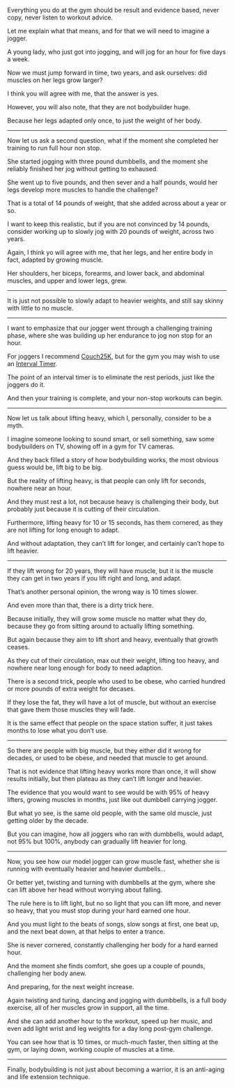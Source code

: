 Everything you do at the gym should be result and evidence based,
never copy, never listen to workout advice.

Let me explain what that means,
and for that we will need to imagine a jogger.

A young lady, who just got into jogging,
and will jog for an hour for five days a week.

Now we must jump forward in time, two years,
and ask ourselves: did muscles on her legs grow larger?

I think you will agree with me,
that the answer is yes.

However, you will also note,
that they are not bodybuilder huge.

Because her legs adapted only once,
to just the weight of her body.

---

Now let us ask a second question,
what if the moment she completed her training to run full hour non stop.

She started jogging with three pound dumbbells,
and the moment she reliably finished her jog without getting to exhaused.

She went up to five pounds, and then sever and a half pounds,
would her legs develop more muscles to handle the challenge?

That is a total of 14 pounds of weight,
that she added across about a year or so.

I want to keep this realistic, but if you are not convinced by 14 pounds,
consider working up to slowly jog with 20 pounds of weight, across two years.

Again, I think yo will agree with me,
that her legs, and her entire body in fact, adapted by growing muscle.

Her shoulders, her biceps, forearms, and lower back,
and abdominal muscles, and upper and lower legs, grew.

---

It is just not possible to slowly adapt to heavier weights,
and still say skinny with little to no muscle.

---
I want to emphasize that our jogger went through a challenging training phase,
where she was building up her endurance to jog non stop for an hour.

For joggers I recommend [Couch25K][1],
but for the gym you may wish to use an [Interval Timer][2].

The point of an interval timer is to eliminate the rest periods,
just like the joggers do it.

And then your training is complete,
and your non-stop workouts can begin.

---

Now let us talk about lifting heavy,
which I, personally, consider to be a myth.

I imagine someone looking to sound smart, or sell something,
saw some bodybuilders on TV, showing off in a gym for TV cameras.

And they back filled a story of how bodybuilding works,
the most obvious guess would be, lift big to be big.

But the reality of lifting heavy, is that people can only lift for seconds,
nowhere near an hour.

And they must rest a lot, not because heavy is challenging their body,
but probably just because it is cutting of their circulation.

Furthermore, lifting heavy for 10 or 15 seconds,
has them cornered, as they are not lifting for long enough to adapt.

And without adaptation, they can’t lift for longer,
and certainly can’t hope to lift heavier.

---

If they lift wrong for 20 years, they will have muscle,
but it is the muscle they can get in two years if you lift right and long, and adapt.

That’s another personal opinion,
the wrong way is 10 times slower.

And even more than that,
there is a dirty trick here.

Because initially, they will grow some muscle no matter what they do,
because they go from sitting around to actually lifting something.

But again because they aim to lift short and heavy,
eventually that growth ceases.

As they cut of their circulation, max out their weight, lifting too heavy,
and nowhere near long enough for body to need adaption.

There is a second trick, people who used to be obese,
who carried hundred or more pounds of extra weight for decases.

If they lose the fat, they will have a lot of muscle,
but without an exercise that gave them those muscles they will fade.

It is the same effect that people on the space station suffer,
it just takes months to lose what you don’t use.

---

So there are people with big muscle, but they either did it wrong for decades,
or used to be obese, and needed that muscle to get around.

That is not evidence that lifting heavy works more than once,
it will show results initially, but then plateau as they can’t lift longer and heavier.

The evidence that you would want to see would be with 95% of heavy lifters,
growing muscles in months, just like out dumbbell carrying jogger.

But what yo see, is the same old people,
with the same old muscle, just getting older by the decade.

But you can imagine, how all joggers who ran with dumbbells,
would adapt, not 95% but 100%, anybody can gradually lift heavier for long.

---

Now, you see how our model jogger can grow muscle fast,
whether she is running with eventually heavier and heavier dumbells…

Or better yet, twisting and turning with dumbbells at the gym,
where she can lift above her head without worrying about falling.

The rule here is to lift light, but no so light that you can lift more,
and never so heavy, that you must stop during your hard earned one hour.

And you must light to the beats of songs, slow songs at first,
one beat up, and the next beat down, at that helps to enter a trance.

She is never cornered,
constantly challenging her body for a hard earned hour.

And the moment she finds comfort,
she goes up a couple of pounds, challenging her body anew.

And preparing,
for the next weight increase.

Again twisting and turing, dancing and jogging with dumbbells,
is a full body exercise, all of her muscles grow in support, all the time.

And she can add another hour to the workout, speed up her music,
and even add light wrist and leg weights for a day long post-gym challenge.

You can see how that is 10 times, or much-much faster,
then sitting at the gym, or laying down, working couple of muscles at a time.

---

Finally, bodybuilding is not just about becoming a warrior,
it is an anti-aging and life extension technique.

[1]: https://carlifierce.com/5k-training-downloads/
[2]: https://www.youtube.com/results?search_query=How+to+configure+interval+timer
